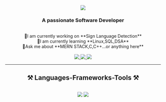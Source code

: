 <h1 align="center">
    <img src="https://readme-typing-svg.herokuapp.com/?font=Righteous&size=35&center=true&vCenter=true&width=500&height=70&duration=4000&lines=Hi+There!+👋;+I'm+Aishwarya+Shetty!;" />
</h1>

<h3 align="center">A passionate Software Developer</h3>

<br/>
<div align="center">
  🔭I am currently working on **Sign Language Detection**
  <br/>
  🌼I am currently learning **Linux,SQL,DSA**
  <br/>
  💬Ask me about **MERN STACK,C,C++...or anything here**  
</div>
<br/>
<div align="center"> 
  <a href="mailto:pedro.sales.muniz@gmail.com">
    <img src="https://img.shields.io/badge/Gmail-333333?style=for-the-badge&logo=gmail&logoColor=red" />
  </a>
  <a href="https://linkedin.com/in/pedro-sales-muniz" target="_blank">
    <img src="https://img.shields.io/badge/LinkedIn-0077B5?style=for-the-badge&logo=linkedin&logoColor=white" target="_blank" />
  </a>
  <a href="https://salesp07.github.io" target="_blank">
     <img src="https://img.shields.io/badge/Portfolio-FF5722?style=for-the-badge&logo=todoist&logoColor=white" target="_blank" /> <!-- sqlite, safari, google-chrome are other good icon options -->
  </a>
</div>

<hr/>
<h2 align="center">⚒️ Languages-Frameworks-Tools ⚒️</h2>
<br/>
<div align="center">
  <img src="https://skillicons.dev/icons?i=react,html,css,vscode,github,tailwind,git" />
  <img src="https://skillicons.dev/icons?i=nodejs,javascript,express,mongodb,c,cpp" /><br>
</div>



